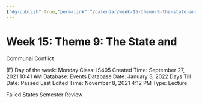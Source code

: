 ```yaml
---
{"dg-publish":true,"permalink":"/calendar/week-15-theme-9-the-state-and/"}
---
```


# Week 15: Theme 9: The State and
Communal Conflict

(F) Day of the week: Monday
Class: IS405
Created Time: September 27, 2021 10:41 AM
Database: Events Database
Date: January 3, 2022
Days Till Date: Passed
Last Edited Time: November 8, 2021 4:12 PM
Type: Lecture

Failed States
Semester Review